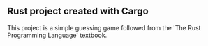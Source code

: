 ## Rust project created with Cargo
This project is a simple guessing game followed from the 'The Rust Programming Language' textbook.